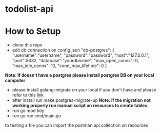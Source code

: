 # todolist-api
# How to Setup
- clone this repo
- edit db connection on config.json
  "db-postgres": {
        "username":"username",
        "password":"password",
        "host":"127.0.0.1",
        "port":5432,
        "database":"yourdbname",
        "max_open_conns": 0,
        "max_idle_conns": 10,
        "conn_max_lifetime": 0
    }
  
**Note: If doesn't have a postgres please install postgres DB on your local computer**
-  please install golang-migrate on your local if you don't have and please refer to this [link](https://pkg.go.dev/github.com/golang-migrate/migrate/cli#section-readme)
-  after install run make postgres-migrate-up
**Note: if the migration not working properly run manual script on resources to create tables**
- run go mod tidy
- run go run cmd/main.go

to testing a file you can import the postman api collection on resources
  
